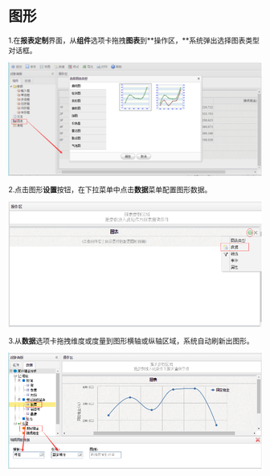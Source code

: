 # 图形

1.在**报表定制**界面，从**组件**选项卡拖拽**图表**到**操作区，**系统弹出选择图表类型对话框。

![](/assets/import51.png)

2.点击图形**设置**按钮，在下拉菜单中点击**数据**菜单配置图形数据。

![](/assets/import52.png)

3.从**数据**选项卡拖拽维度或度量到图形横轴或纵轴区域，系统自动刷新出图形。

![](/assets/import53.png)

